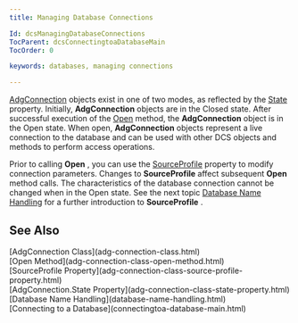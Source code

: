 ```yaml
---
title: Managing Database Connections

Id: dcsManagingDatabaseConnections
TocParent: dcsConnectingtoaDatabaseMain
TocOrder: 0

keywords: databases, managing connections

---
```


[AdgConnection](adg-connection-class.html) objects exist in one of two modes, as reflected by the [State](adg-connection-class-state-property.html) property. Initially, <span> **AdgConnection** </span> objects are in the <span>Closed</span> state. After successful execution of the [ Open](adg-connection-class-open-method.html) method, the **AdgConnection** object is in the <span>Open</span> state. When open, <span> **AdgConnection** </span> objects represent a live connection to the database and can be used with other DCS objects and methods to perform access operations.

Prior to calling <span> **Open** </span>, you can use the [ SourceProfile](adg-connection-class-source-profile-property.html) property to modify connection parameters. Changes to <span> **SourceProfile** </span> affect subsequent <span> **Open** </span> method calls. The characteristics of the database connection cannot be changed when in the Open state. See the next topic [ Database Name Handling](database-name-handling.html) for a further introduction to <span> **SourceProfile** </span>.
## See Also

<dl />
      [AdgConnection Class](adg-connection-class.html)
      <br />
      [Open Method](adg-connection-class-open-method.html)
      <br />
      [SourceProfile Property](adg-connection-class-source-profile-property.html)
      <br />
      [AdgConnection.State Property](adg-connection-class-state-property.html)
      <br />
      [Database Name Handling](database-name-handling.html)
      <br />
      [Connecting to a Database](connectingtoa-database-main.html)

